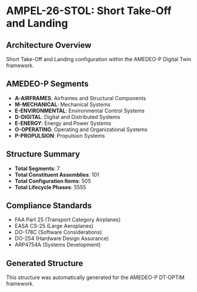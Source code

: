 # AMPEL-26-STOL: Short Take-Off and Landing

## Architecture Overview
Short Take-Off and Landing configuration within the AMEDEO-P Digital Twin framework.

## AMEDEO-P Segments
- **A-AIRFRAMES**: Airframes and Structural Components
- **M-MECHANICAL**: Mechanical Systems  
- **E-ENVIRONMENTAL**: Environmental Control Systems
- **D-DIGITAL**: Digital and Distributed Systems
- **E-ENERGY**: Energy and Power Systems
- **O-OPERATING**: Operating and Organizational Systems
- **P-PROPULSION**: Propulsion Systems

## Structure Summary
- **Total Segments**: 7
- **Total Constituent Assemblies**: 101
- **Total Configuration Items**: 505
- **Total Lifecycle Phases**: 5555

## Compliance Standards
- FAA Part 25 (Transport Category Airplanes)
- EASA CS-25 (Large Aeroplanes)
- DO-178C (Software Considerations)
- DO-254 (Hardware Design Assurance)
- ARP4754A (Systems Development)

## Generated Structure
This structure was automatically generated for the AMEDEO-P DT-OPTIM framework.
